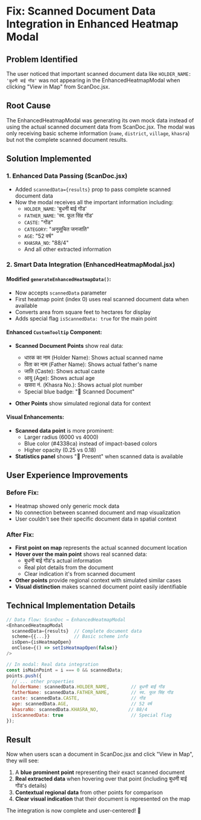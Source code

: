 # Fix: Scanned Document Data Integration in Enhanced Heatmap Modal

## Problem Identified
The user noticed that important scanned document data like `HOLDER_NAME: 'बुधनी बाई गोंड'` was not appearing in the EnhancedHeatmapModal when clicking "View in Map" from ScanDoc.jsx.

## Root Cause
The EnhancedHeatmapModal was generating its own mock data instead of using the actual scanned document data from ScanDoc.jsx. The modal was only receiving basic scheme information (`name`, `district`, `village`, `khasra`) but not the complete scanned document results.

## Solution Implemented

### 1. Enhanced Data Passing (ScanDoc.jsx)
- Added `scannedData={results}` prop to pass complete scanned document data
- Now the modal receives all the important information including:
  - `HOLDER_NAME`: 'बुधनी बाई गोंड'
  - `FATHER_NAME`: 'स्व. फूल सिंह गोंड'
  - `CASTE`: "गोंड"
  - `CATEGORY`: "अनुसूचित जनजाति"
  - `AGE`: "52 वर्ष"
  - `KHASRA_NO`: "88/4"
  - And all other extracted information

### 2. Smart Data Integration (EnhancedHeatmapModal.jsx)

#### Modified `generateEnhancedHeatmapData()`:
- Now accepts `scannedData` parameter
- First heatmap point (index 0) uses real scanned document data when available
- Converts area from square feet to hectares for display
- Adds special flag `isScannedData: true` for the main point

#### Enhanced `CustomTooltip` Component:
- **Scanned Document Points** show real data:
  - धारक का नाम (Holder Name): Shows actual scanned name
  - पिता का नाम (Father Name): Shows actual father's name
  - जाति (Caste): Shows actual caste
  - आयु (Age): Shows actual age
  - खसरा नं. (Khasra No.): Shows actual plot number
  - Special blue badge: "📄 Scanned Document"

- **Other Points** show simulated regional data for context

#### Visual Enhancements:
- **Scanned data point** is more prominent:
  - Larger radius (6000 vs 4000)
  - Blue color (#4338ca) instead of impact-based colors
  - Higher opacity (0.25 vs 0.18)
- **Statistics panel** shows "📄 Present" when scanned data is available

## User Experience Improvements

### Before Fix:
- Heatmap showed only generic mock data
- No connection between scanned document and map visualization
- User couldn't see their specific document data in spatial context

### After Fix:
- **First point on map** represents the actual scanned document location
- **Hover over the main point** shows real scanned data:
  - बुधनी बाई गोंड's actual information
  - Real plot details from the document
  - Clear indication it's from scanned document
- **Other points** provide regional context with simulated similar cases
- **Visual distinction** makes scanned document point easily identifiable

## Technical Implementation Details

```javascript
// Data flow: ScanDoc → EnhancedHeatmapModal
<EnhancedHeatmapModal
  scannedData={results}  // Complete document data
  scheme={{...}}         // Basic scheme info
  isOpen={isHeatmapOpen}
  onClose={() => setIsHeatmapOpen(false)}
/>

// In modal: Real data integration
const isMainPoint = i === 0 && scannedData;
points.push({
  // ... other properties
  holderName: scannedData.HOLDER_NAME,        // बुधनी बाई गोंड
  fatherName: scannedData.FATHER_NAME,        // स्व. फूल सिंह गोंड  
  caste: scannedData.CASTE,                   // गोंड
  age: scannedData.AGE,                       // 52 वर्ष
  khasraNo: scannedData.KHASRA_NO,           // 88/4
  isScannedData: true                         // Special flag
});
```

## Result
Now when users scan a document in ScanDoc.jsx and click "View in Map", they will see:
1. A **blue prominent point** representing their exact scanned document
2. **Real extracted data** when hovering over that point (including बुधनी बाई गोंड's details)
3. **Contextual regional data** from other points for comparison
4. **Clear visual indication** that their document is represented on the map

The integration is now complete and user-centered! 🎉